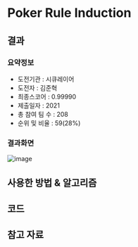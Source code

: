 # Poker Rule Induction
## 결과

### 요약정보

- 도전기관 : 시큐레이어
- 도전자 : 김준혁
- 최종스코어 : 0.99990 
- 제출일자 : 2021
- 총 참여 팀 수 : 208
- 순위 및 비율 : 59(28%)

### 결과화면
![image](https://user-images.githubusercontent.com/54340339/115486683-1ff4e480-a292-11eb-9872-5c1b53cd4d29.png)



## 사용한 방법 & 알고리즘



## 코드



## 참고 자료
